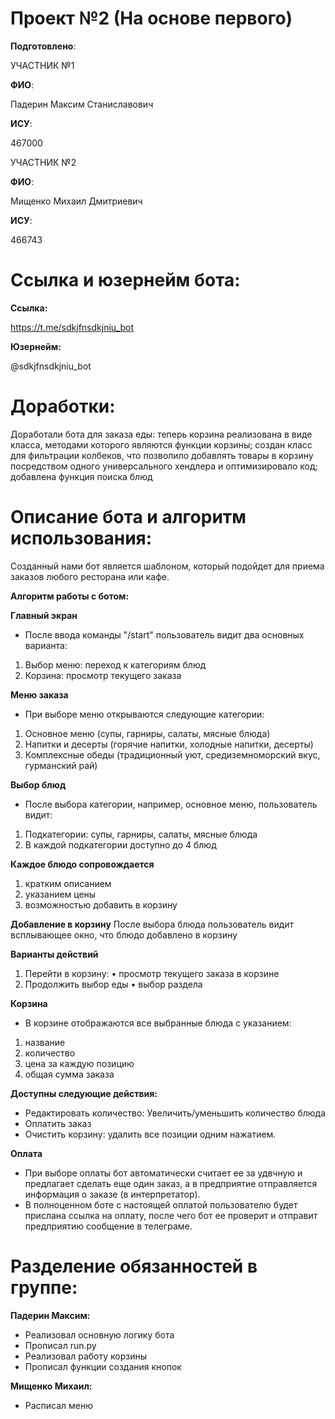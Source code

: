 # Проект №2 (На основе первого)

__Подготовлено__:

УЧАСТНИК №1

**ФИО**:

Падерин Максим Станиславович 

**ИСУ**:

467000


УЧАСТНИК №2

**ФИО**:

Мищенко Михаил Дмитриевич

**ИСУ**:

466743

# Ссылка и юзернейм бота:

**Ссылка:**

https://t.me/sdkjfnsdkjniu_bot

**Юзернейм:**

@sdkjfnsdkjniu_bot

# Доработки:

Доработали бота для заказа еды: 
теперь корзина реализована в виде класса, методами которого являются функции корзины; 
создан класс для фильтрации колбеков, что позволило добавлять товары в корзину посредством одного универсального хендлера и оптимизировало код;
добавлена функция поиска блюд

# Описание бота и алгоритм использования:

Созданный нами бот является шаблоном, который подойдет для приема заказов любого ресторана или кафе.

**Алгоритм работы с ботом:**

__Главный экран__
- После ввода команды "/start" пользователь видит два основных варианта:
1. Выбор меню: переход к категориям блюд
2. Корзина: просмотр текущего заказа


__Меню заказа__
- При выборе меню открываются следующие категории:
 1. Основное меню (супы, гарниры, салаты, мясные блюда)
 2. Напитки и десерты (горячие напитки, холодные напитки, десерты)
 3. Комплексные обеды (традиционный уют, средиземноморский вкус, гурманский рай)


__Выбор блюд__
- После выбора категории, например, основное меню, пользователь видит:
1. Подкатегории: супы, гарниры, салаты, мясные блюда
2. В каждой подкатегории доступно до 4 блюд

__Каждое блюдо сопровождается__
 1. кратким описанием
 2. указанием цены
 3. возможностью добавить в корзину


__Добавление в корзину__
После выбора блюда пользователь видит всплывающее окно, что блюдо добавлено в корзину

__Варианты действий__
 1. Перейти в корзину: 
  • просмотр текущего заказа в корзине 
 2. Продолжить выбор еды
  • выбор раздела


__Корзина__
- В корзине отображаются все выбранные блюда с указанием:
 1. название
 2. количество 
 3. цена за каждую позицию
 4. общая сумма заказа 

__Доступны следующие действия:__
- Редактировать количество:
Увеличить/уменьшить количество блюда
- Оплатить заказ
- Очистить корзину: удалить все позиции одним нажатием.


__Оплата__
- При выборе оплаты бот автоматически считает ее за удвчную и предлагает сделать еще один заказ, а в предприятие отправляется информация о заказе (в интерпретатор).
- В полноценном боте с настоящей оплатой пользователю будет прислана ссылка на оплату, после чего бот ее проверит и отправит предприятию сообщение в телеграме.

# Разделение обязанностей в группе:

**Падерин Максим:**

- Реализовал основную логику бота
- Прописал run.py
- Реализовал работу корзины
- Прописал функции создания кнопок

**Мищенко Михаил:**

- Расписал меню
